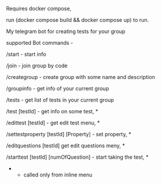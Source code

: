 Requires docker compose,

run (docker compose build && docker compose up) to run.

My telegram bot for creating tests for your group

supported Bot commands -

/start - start info

/join - join group by code

/creategroup - create group with some name and description

/groupinfo - get info of your current group

/tests - get list of tests in your current group

/test [testId] - get info on some test, *

/edittest [testId] - get edit test menu, *

/settestproperty [testId] [Property] - set property, *

/editquestions [testId] get edit questions meny, *

/starttest [testId] [numOfQuestion] - start taking the test, *

* - called only from inline menu
